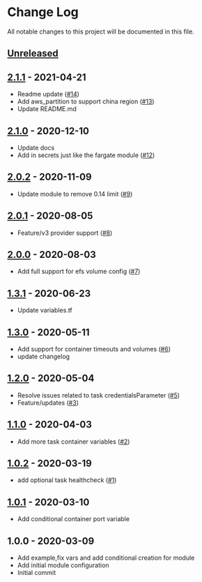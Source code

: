 # Change Log

All notable changes to this project will be documented in this file.

<a name="unreleased"></a>
## [Unreleased]



<a name="2.1.1"></a>
## [2.1.1] - 2021-04-21

- Readme update ([#14](https://github.com/umotif-public/terraform-aws-ecs-fargate-task-definition/issues/14))
- Add aws_partition to support china region ([#13](https://github.com/umotif-public/terraform-aws-ecs-fargate-task-definition/issues/13))
- Update README.md


<a name="2.1.0"></a>
## [2.1.0] - 2020-12-10

- Update docs
- Add in secrets just like the fargate module ([#12](https://github.com/umotif-public/terraform-aws-ecs-fargate-task-definition/issues/12))


<a name="2.0.2"></a>
## [2.0.2] - 2020-11-09

- Update module to remove 0.14 limit ([#9](https://github.com/umotif-public/terraform-aws-ecs-fargate-task-definition/issues/9))


<a name="2.0.1"></a>
## [2.0.1] - 2020-08-05

- Feature/v3 provider support ([#8](https://github.com/umotif-public/terraform-aws-ecs-fargate-task-definition/issues/8))


<a name="2.0.0"></a>
## [2.0.0] - 2020-08-03

- Add full support for efs volume config ([#7](https://github.com/umotif-public/terraform-aws-ecs-fargate-task-definition/issues/7))


<a name="1.3.1"></a>
## [1.3.1] - 2020-06-23

- Update variables.tf


<a name="1.3.0"></a>
## [1.3.0] - 2020-05-11

- Add support for container timeouts and volumes ([#6](https://github.com/umotif-public/terraform-aws-ecs-fargate-task-definition/issues/6))
- update changelog


<a name="1.2.0"></a>
## [1.2.0] - 2020-05-04

- Resolve issues related to task credentialsParameter ([#5](https://github.com/umotif-public/terraform-aws-ecs-fargate-task-definition/issues/5))
- Feature/updates ([#3](https://github.com/umotif-public/terraform-aws-ecs-fargate-task-definition/issues/3))


<a name="1.1.0"></a>
## [1.1.0] - 2020-04-03

- Add more task container variables ([#2](https://github.com/umotif-public/terraform-aws-ecs-fargate-task-definition/issues/2))


<a name="1.0.2"></a>
## [1.0.2] - 2020-03-19

- add optional task healthcheck ([#1](https://github.com/umotif-public/terraform-aws-ecs-fargate-task-definition/issues/1))


<a name="1.0.1"></a>
## [1.0.1] - 2020-03-10

- Add conditional container port variable


<a name="1.0.0"></a>
## 1.0.0 - 2020-03-09

- Add example,fix vars and add conditional creation for module
- Add initial module configuration
- Initial commit


[Unreleased]: https://github.com/umotif-public/terraform-aws-ecs-fargate-task-definition/compare/2.1.1...HEAD
[2.1.1]: https://github.com/umotif-public/terraform-aws-ecs-fargate-task-definition/compare/2.1.0...2.1.1
[2.1.0]: https://github.com/umotif-public/terraform-aws-ecs-fargate-task-definition/compare/2.0.2...2.1.0
[2.0.2]: https://github.com/umotif-public/terraform-aws-ecs-fargate-task-definition/compare/2.0.1...2.0.2
[2.0.1]: https://github.com/umotif-public/terraform-aws-ecs-fargate-task-definition/compare/2.0.0...2.0.1
[2.0.0]: https://github.com/umotif-public/terraform-aws-ecs-fargate-task-definition/compare/1.3.1...2.0.0
[1.3.1]: https://github.com/umotif-public/terraform-aws-ecs-fargate-task-definition/compare/1.3.0...1.3.1
[1.3.0]: https://github.com/umotif-public/terraform-aws-ecs-fargate-task-definition/compare/1.2.0...1.3.0
[1.2.0]: https://github.com/umotif-public/terraform-aws-ecs-fargate-task-definition/compare/1.1.0...1.2.0
[1.1.0]: https://github.com/umotif-public/terraform-aws-ecs-fargate-task-definition/compare/1.0.2...1.1.0
[1.0.2]: https://github.com/umotif-public/terraform-aws-ecs-fargate-task-definition/compare/1.0.1...1.0.2
[1.0.1]: https://github.com/umotif-public/terraform-aws-ecs-fargate-task-definition/compare/1.0.0...1.0.1
